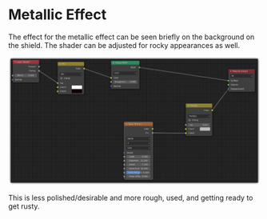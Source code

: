 # Metallic Effect

The effect for the metallic effect can be seen briefly on the background on the shield. The shader can be adjusted for rocky appearances as well.
<p align="center">
<img src="blender_2020_August_22_202446378_FnSm6AJF1a.png" />
</p>

This is less polished/desirable and more rough, used, and getting ready to get rusty.

